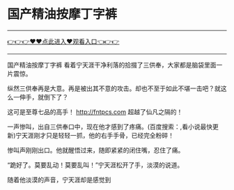 # 国产精油按摩丁字裤

<hr/> <a href="https://github.com/kiuhd/dfrw/issues/1">👉👉👉♥♥点此进入♥观看入口👈👉👉</a><hr/>

国产精油按摩丁字裤
看着宁天涯干净利落的拾掇了三供奉，大家都是脑袋里面一片震惊。

纵然三供奉再是大意。再是被出其不意的攻击。却也不至于如此不堪一击吧？就这么一伸手，就倒下了？

这可是至尊七品的高手！
http://fntpcs.com
超越了仙凡之隔的！

一声惨叫，出自三供奉口中，现在他才感到了疼痛。(百度搜索：,看小说最快更新)宁天涯刚才只是轻轻一抓，他的右手手骨，已经完全粉碎！

惨叫声刚刚出口。他就醒悟过来，随即紧紧的闭住嘴，忍住了痛。

“跪好了。莫要乱动！莫要乱叫！”宁天涯松开了手，淡漠的说道。

随着他淡漠的声音，宁天涯却是感觉到

